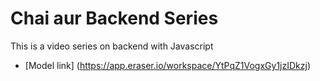 # Chai aur Backend Series 

This is a video series on backend with Javascript
- [Model link] (https://app.eraser.io/workspace/YtPqZ1VogxGy1jzIDkzj)